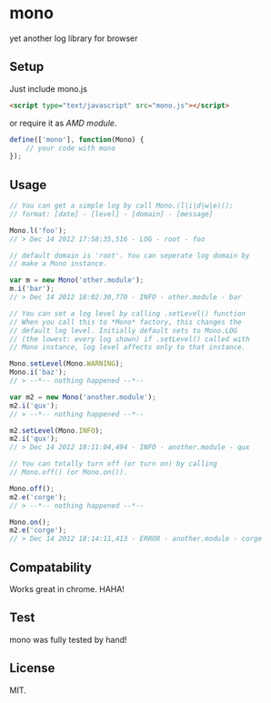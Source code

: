 mono
====

yet another log library for browser

Setup
-----

Just include mono.js

```html
<script type="text/javascript" src="mono.js"></script>
```

or require it as _AMD module_.

```javascript
define(['mono'], function(Mono) {
    // your code with mono
});
```

Usage
-----

```javascript
// You can get a simple log by call Mono.(l|i|d|w|e)();
// format: [date] - [level] - [domain] - [message]

Mono.l('foo');
// > Dec 14 2012 17:58:35,516 - LOG - root - foo

// default domain is 'root'. You can seperate log domain by
// make a Mono instance.

var m = new Mono('other.module');
m.i('bar');
// > Dec 14 2012 18:02:30,770 - INFO - other.module - bar

// You can set a log level by calling .setLevel() function
// When you call this to *Mono* factory, this changes the
// default log level. Initially default sets to Mono.LOG
// (the lowest: every log shown) if .setLevel() called with
// Mono instance, log level affects only to that instance.

Mono.setLevel(Mono.WARNING);
Mono.i('baz');
// > --*-- nothing happened --*--

var m2 = new Mono('another.module');
m2.i('qux');
// > --*-- nothing happened --*--

m2.setLevel(Mono.INFO);
m2.i('qux');
// > Dec 14 2012 18:11:04,494 - INFO - another.module - qux

// You can totally turn off (or turn on) by calling
// Mono.off() (or Mono.on()).

Mono.off();
m2.e('corge');
// > --*-- nothing happened --*--

Mono.on();
m2.e('corge');
// > Dec 14 2012 18:14:11,413 - ERROR - another.module - corge
```

Compatability
-------------

Works great in chrome. HAHA!

Test
----

mono was fully tested by hand!

License
-------

MIT.
